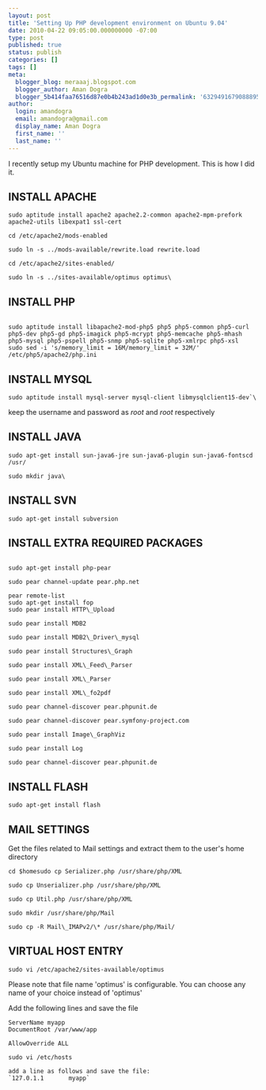 ```yaml
---
layout: post
title: 'Setting Up PHP development environment on Ubuntu 9.04'
date: 2010-04-22 09:05:00.000000000 -07:00
type: post
published: true
status: publish
categories: []
tags: []
meta:
  blogger_blog: meraaaj.blogspot.com
  blogger_author: Aman Dogra
  blogger_5b414faa76516d87e0b4b243ad1d0e3b_permalink: '6329491679088895180'
author:
  login: amandogra
  email: amandogra@gmail.com
  display_name: Aman Dogra
  first_name: ''
  last_name: ''
---
```


I recently setup my Ubuntu machine for PHP development. This is how I did it.
<!--more-->

## INSTALL APACHE
```
sudo aptitude install apache2 apache2.2-common apache2-mpm-prefork apache2-utils libexpat1 ssl-cert

cd /etc/apache2/mods-enabled

sudo ln -s ../mods-available/rewrite.load rewrite.load

cd /etc/apache2/sites-enabled/

sudo ln -s ../sites-available/optimus optimus\
```

## INSTALL PHP

```
 
sudo aptitude install libapache2-mod-php5 php5 php5-common php5-curl php5-dev php5-gd php5-imagick php5-mcrypt php5-memcache php5-mhash php5-mysql php5-pspell php5-snmp php5-sqlite php5-xmlrpc php5-xsl
sudo sed -i 's/memory_limit = 16M/memory_limit = 32M/' /etc/php5/apache2/php.ini
```

## INSTALL MYSQL

```
sudo aptitude install mysql-server mysql-client libmysqlclient15-dev`\
```

keep the username and password as *root* and *root* respectively

## INSTALL JAVA

```
sudo apt-get install sun-java6-jre sun-java6-plugin sun-java6-fontscd /usr/

sudo mkdir java\
```

## INSTALL SVN
```
sudo apt-get install subversion
```

## INSTALL EXTRA REQUIRED PACKAGES
```

sudo apt-get install php-pear

sudo pear channel-update pear.php.net

pear remote-list
sudo apt-get install fop
sudo pear install HTTP\_Upload

sudo pear install MDB2

sudo pear install MDB2\_Driver\_mysql

sudo pear install Structures\_Graph

sudo pear install XML\_Feed\_Parser

sudo pear install XML\_Parser

sudo pear install XML\_fo2pdf

sudo pear channel-discover pear.phpunit.de

sudo pear channel-discover pear.symfony-project.com

sudo pear install Image\_GraphViz

sudo pear install Log

sudo pear channel-discover pear.phpunit.de
```

## INSTALL FLASH
```
sudo apt-get install flash
```

## MAIL SETTINGS
Get the files related to Mail settings and extract them to the user's
home directory

```
cd $homesudo cp Serializer.php /usr/share/php/XML

sudo cp Unserializer.php /usr/share/php/XML

sudo cp Util.php /usr/share/php/XML

sudo mkdir /usr/share/php/Mail

sudo cp -R Mail\_IMAPv2/\* /usr/share/php/Mail/

```

## VIRTUAL HOST ENTRY

```
sudo vi /etc/apache2/sites-available/optimus
```

Please note that file name 'optimus' is configurable. You can choose any name of your choice instead of 'optimus'

Add the following lines and save the file

```
ServerName myapp
DocumentRoot /var/www/app

AllowOverride ALL

sudo vi /etc/hosts

add a line as follows and save the file:
`127.0.1.1       myapp`
```

